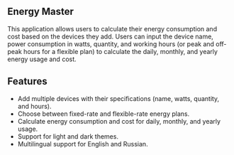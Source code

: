 <h2>Energy Master</h2>

This application allows users to calculate their energy consumption and cost based on the devices they add. Users can input the device name, power consumption in watts, quantity, and working hours (or peak and off-peak hours for a flexible plan) to calculate the daily, monthly, and yearly energy usage and cost.

<h2>Features</h2>

<ul>
<li>Add multiple devices with their specifications (name, watts, quantity, and hours).</li>
<li>Choose between fixed-rate and flexible-rate energy plans.</li>
<li>Calculate energy consumption and cost for daily, monthly, and yearly usage.</li>
<li>Support for light and dark themes.</li>
<li>Multilingual support for English and Russian.</li>
</ul>




